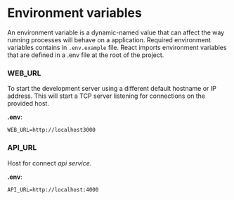 # Environment variables

An environment variable is a dynamic-named value that can affect the way running processes will behave on a application.
Required environment variables contains in `.env.example` file.
React imports environment variables that are defined in a .env file at the root of the project.

### WEB_URL

To start the development server using a different default hostname or IP address. This will start a TCP server listening for connections on the provided host.

**.env**:

```
WEB_URL=http://localhost3000
```

### API_URL

Host for connect *api service*.

**.env**:

```
API_URL=http://localhost:4000
```
